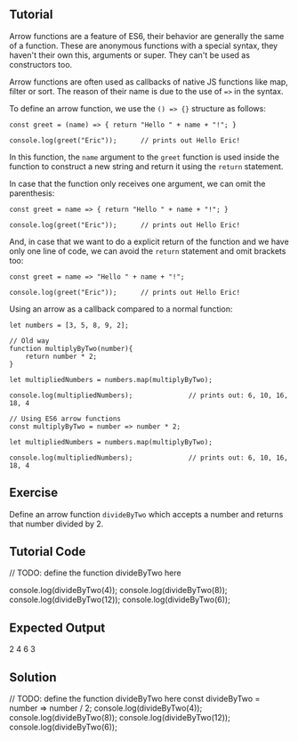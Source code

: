 Tutorial
--------

Arrow functions are a feature of ES6, their behavior are generally the same of a function. These are anonymous functions with a special syntax, they haven't their own this, arguments or super. They can't be used as constructors too.

Arrow functions are often used as callbacks of native JS functions like map, filter or sort. The reason of their name is due to the use of `=>` in the syntax.

To define an arrow function, we use the `() => {}` structure as follows:

    const greet = (name) => { return "Hello " + name + "!"; }

    console.log(greet("Eric"));      // prints out Hello Eric!

In this function, the `name` argument to the `greet` function is used inside the function to construct a new string and return it using the `return` statement.

In case that the function only receives one argument, we can omit the parenthesis:

    const greet = name => { return "Hello " + name + "!"; }

    console.log(greet("Eric"));      // prints out Hello Eric!

And, in case that we want to do a explicit return of the function and we have only one line of code, we can avoid the `return` statement and omit brackets too:

    const greet = name => "Hello " + name + "!";

    console.log(greet("Eric"));      // prints out Hello Eric!

Using an arrow as a callback compared to a normal function:

    let numbers = [3, 5, 8, 9, 2];

    // Old way
    function multiplyByTwo(number){
        return number * 2;
    }

    let multipliedNumbers = numbers.map(multiplyByTwo);

    console.log(multipliedNumbers);              // prints out: 6, 10, 16, 18, 4

    // Using ES6 arrow functions
    const multiplyByTwo = number => number * 2;

    let multipliedNumbers = numbers.map(multiplyByTwo);

    console.log(multipliedNumbers);              // prints out: 6, 10, 16, 18, 4

Exercise
--------

Define an arrow function `divideByTwo` which accepts a number and returns that number divided by 2.

Tutorial Code
-------------

// TODO: define the function divideByTwo here

console.log(divideByTwo(4));
console.log(divideByTwo(8));
console.log(divideByTwo(12));
console.log(divideByTwo(6));

Expected Output
---------------

2
4
6
3

Solution
--------

// TODO: define the function divideByTwo here
const divideByTwo = number => number / 2;
console.log(divideByTwo(4));
console.log(divideByTwo(8));
console.log(divideByTwo(12));
console.log(divideByTwo(6));

